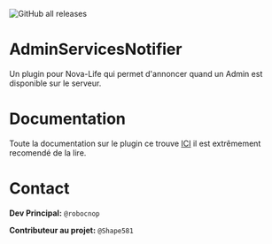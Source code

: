 ![GitHub all releases](https://img.shields.io/github/downloads/Robocnop/AdminServicesNotifier/total)

# AdminServicesNotifier
Un plugin pour Nova-Life qui permet d'annoncer quand un Admin est disponible sur le serveur. 

# Documentation
Toute la documentation sur le plugin ce trouve [ICI](https://github.com/Robocnop/AdminServicesNotifier/wiki/%5B0%5D-Accueil) il est extrêmement recomendé de la lire.

# Contact
**Dev Principal:** `@robocnop`

**Contributeur au projet:** `@Shape581`
